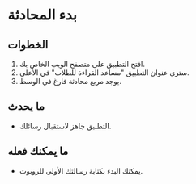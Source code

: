 # بدء المحادثة

## الخطوات

1. افتح التطبيق على متصفح الويب الخاص بك.
2. سترى عنوان التطبيق "مساعد القراءة للطلاب" في الأعلى.
3. يوجد مربع محادثة فارغ في الوسط.

## ما يحدث

- التطبيق جاهز لاستقبال رسائلك.

## ما يمكنك فعله

- يمكنك البدء بكتابة رسالتك الأولى للروبوت.